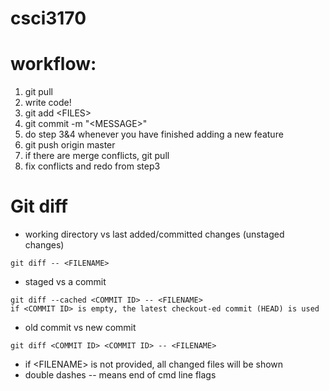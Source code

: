 # csci3170
workflow:
=====
1. git pull
2. write code!
3. git add \<FILES\>
4. git commit -m "\<MESSAGE\>"
5. do step 3&4 whenever you have finished adding a new feature 
6. git push origin master
7. if there are merge conflicts, git pull
8. fix conflicts and redo from step3

Git diff
====

- working directory vs last added/committed changes (unstaged changes)
```
git diff -- <FILENAME>
```
- staged vs a commit
```
git diff --cached <COMMIT ID> -- <FILENAME> 
if <COMMIT ID> is empty, the latest checkout-ed commit (HEAD) is used
```
- old commit vs new commit
```
git diff <COMMIT ID> <COMMIT ID> -- <FILENAME>
```

- if \<FILENAME\> is not provided, all changed files will be shown
- double dashes -- means end of cmd line flags
